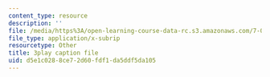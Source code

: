 ```yaml
---
content_type: resource
description: ''
file: /media/https%3A/open-learning-course-data-rc.s3.amazonaws.com/7-014-introductory-biology-spring-2005/d5e1c0288ce72d60fdf1da5ddf5da105_Y8eEMYqkwz0.srt
file_type: application/x-subrip
resourcetype: Other
title: 3play caption file
uid: d5e1c028-8ce7-2d60-fdf1-da5ddf5da105
---
```

